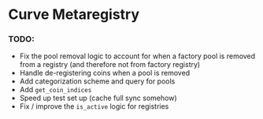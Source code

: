 # Curve Metaregistry

### TODO:
- Fix the pool removal logic to account for when a factory pool is removed from a registry (and therefore not from factory registry)
- Handle de-registering coins when a pool is removed
- Add categorization scheme and query for pools
- Add `get_coin_indices`
- Speed up test set up (cache full sync somehow)
- Fix / improve the `is_active` logic for registries

